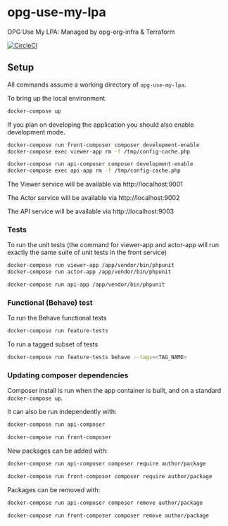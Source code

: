 # opg-use-my-lpa
OPG Use My LPA: Managed by opg-org-infra &amp; Terraform

[![CircleCI](https://circleci.com/gh/ministryofjustice/opg-use-an-lpa.svg?style=svg)](https://circleci.com/gh/ministryofjustice/opg-use-an-lpa)

## Setup

All commands assume a working directory of `opg-use-my-lpa`.

To bring up the local environment
```bash
docker-compose up
```

If you plan on developing the application you should also enable development mode.
```bash
docker-compose run front-composer composer development-enable
docker-compose exec viewer-app rm -f /tmp/config-cache.php

docker-compose run api-composer composer development-enable
docker-compose exec api-app rm -f /tmp/config-cache.php
```

The Viewer service will be available via http://localhost:9001

The Actor service will be available via http://localhost:9002

The API service will be available via http://localhost:9003

### Tests

To run the unit tests (the command for viewer-app and actor-app will run exactly the same suite of unit tests in the front service)
```bash
docker-compose run viewer-app /app/vendor/bin/phpunit
docker-compose run actor-app /app/vendor/bin/phpunit

docker-compose run api-app /app/vendor/bin/phpunit
```

### Functional (Behave) test

To run the Behave functional tests

```bash
docker-compose run feature-tests
```

To run a tagged subset of tests
```bash
docker-compose run feature-tests behave --tags=<TAG_NAME>
```

### Updating composer dependencies

Composer install is run when the app container is built, and on a standard `docker-compose up`.

It can also be run independently with:
```bash
docker-compose run api-composer

docker-compose run front-composer
```

New packages can be added with:
```bash
docker-compose run api-composer composer require author/package

docker-compose run front-composer composer require author/package
```

Packages can be removed with:
```bash
docker-compose run api-composer composer remove author/package

docker-compose run front-composer composer remove author/package
```
